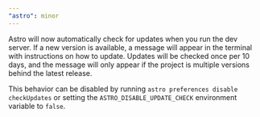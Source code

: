 ```yaml
---
"astro": minor
---
```


Astro will now automatically check for updates when you run the dev server. If a new version is available, a message will appear in the terminal with instructions on how to update. Updates will be checked once per 10 days, and the message will only appear if the project is multiple versions behind the latest release.

This behavior can be disabled by running `astro preferences disable checkUpdates` or setting the `ASTRO_DISABLE_UPDATE_CHECK` environment variable to `false`.
